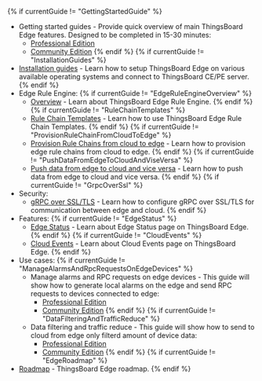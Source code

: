 {% if currentGuide != "GettingStartedGuide" %}
- Getting started guides - Provide quick overview of main ThingsBoard Edge features. Designed to be completed in 15-30 minutes:
    * [Professional Edition](/docs/edge/getting-started/getting-started-pe/)
    * [Community Edition](/docs/edge/getting-started/getting-started-ce/)
{% endif %}
{% if currentGuide != "InstallationGuides" %}
- [Installation guides](/docs/user-guide/install/edge/installation-options/) - Learn how to setup ThingsBoard Edge on various available operating systems and connect to ThingsBoard CE/PE server.
{% endif %}
- Edge Rule Engine:
{% if currentGuide != "EdgeRuleEngineOverview" %}
  - [Overview](/docs/edge/rule-engine/general/) - Learn about ThingsBoard Edge Rule Engine.
{% endif %}
{% if currentGuide != "RuleChainTemplates" %}
  - [Rule Chain Templates](/docs/edge/rule-engine/rule-chain-templates/) - Learn how to use ThingsBoard Edge Rule Chain Templates.
{% endif %}
{% if currentGuide != "ProvisionRuleChainFromCloudToEdge" %}
  - [Provision Rule Chains from cloud to edge](/docs/edge/rule-engine/provision-rule-chains/) - Learn how to provision edge rule chains from cloud to edge.
{% endif %}
{% if currentGuide != "PushDataFromEdgeToCloudAndViseVersa" %}
  - [Push data from edge to cloud and vice versa](/docs/edge/rule-engine/push-data/) - Learn how to push data from edge to cloud and vice versa.
{% endif %}
{% if currentGuide != "GrpcOverSsl" %}
- Security:
  - [gRPC over SSL/TLS](/docs/edge/user-guide/grpc-over-ssl/) - Learn how to configure gRPC over SSL/TLS for communication between edge and cloud.
{% endif %}
- Features:
{% if currentGuide != "EdgeStatus" %}
  - [Edge Status](/docs/edge/features/edge-status/) - Learn about Edge Status page on ThingsBoard Edge.
{% endif %}
{% if currentGuide != "CloudEvents" %}
  - [Cloud Events](/docs/edge/features/cloud-events/) -  Learn about Cloud Events page on ThingsBoard Edge.
{% endif %}    
- Use cases:
{% if currentGuide != "ManageAlarmsAndRpcRequestsOnEdgeDevices" %}
  - Manage alarms and RPC requests on edge devices - This guide will show how to generate local alarms on the edge and send RPC requests to devices connected to edge:
    * [Professional Edition](/docs/edge/use-cases/manage-alarms-rpc-requests-pe/)
    * [Community Edition](/docs/edge/use-cases/manage-alarms-rpc-requests-ce/)
{% endif %}
{% if currentGuide != "DataFilteringAndTrafficReduce" %}
  - Data filtering and traffic reduce - This guide will show how to send to cloud from edge only filterd amount of device data:
    * [Professional Edition](/docs/edge/use-cases/data-filtering-traffic-reduce-pe/)
    * [Community Edition](/docs/edge/use-cases/data-filtering-traffic-reduce-ce/)
{% endif %}
{% if currentGuide != "EdgeRoadmap" %}
- [Roadmap](/docs/edge/roadmap) - ThingsBoard Edge roadmap. 
{% endif %}    
<br/>

